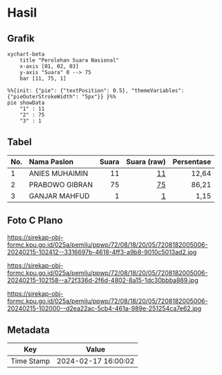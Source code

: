 # Hasil

## Grafik

```mermaid
xychart-beta
    title "Perolehan Suara Nasional"
    x-axis [01, 02, 03]
    y-axis "Suara" 0 --> 75
    bar [11, 75, 1]
```

```mermaid
%%{init: {"pie": {"textPosition": 0.5}, "themeVariables": {"pieOuterStrokeWidth": "5px"}} }%%
pie showData
    "1" : 11
    "2" : 75
    "3" : 1
```

## Tabel

| No. | Nama Paslon    | Suara | Suara (raw) | Persentase |
|:--- |:-------------- | -----:| -----------:| ----------:|
| 1   | ANIES MUHAIMIN | 11    | [11][p-1]   | 12,64      |
| 2   | PRABOWO GIBRAN | 75    | [75][p-2]   | 86,21      |
| 3   | GANJAR MAHFUD  | 1     | [1][p-3]    | 1,15       |


[p-1]: https://github.com/gigit-pemilu/pemilu-2024/blob/main/pilpres/hitung-suara/sub/72-sulawesi-tengah/sub/08-parigi-moutong/sub/18-palasa/sub/2005-palasa-tangki/sub/006-tps/sub/paslon-1.txt
[p-2]: https://github.com/gigit-pemilu/pemilu-2024/blob/main/pilpres/hitung-suara/sub/72-sulawesi-tengah/sub/08-parigi-moutong/sub/18-palasa/sub/2005-palasa-tangki/sub/006-tps/sub/paslon-2.txt
[p-3]: https://github.com/gigit-pemilu/pemilu-2024/blob/main/pilpres/hitung-suara/sub/72-sulawesi-tengah/sub/08-parigi-moutong/sub/18-palasa/sub/2005-palasa-tangki/sub/006-tps/sub/paslon-3.txt

## Foto C Plano

https://sirekap-obj-formc.kpu.go.id/025a/pemilu/ppwp/72/08/18/20/05/7208182005006-20240215-102412--3316697b-4618-4ff3-a9b8-9010c5013ad2.jpg

https://sirekap-obj-formc.kpu.go.id/025a/pemilu/ppwp/72/08/18/20/05/7208182005006-20240215-102158--a72f336d-2f6d-4802-8a15-1dc30bbba869.jpg

https://sirekap-obj-formc.kpu.go.id/025a/pemilu/ppwp/72/08/18/20/05/7208182005006-20240215-102000--d2ea22ac-5cb4-461a-989e-251254ca7e62.jpg


## Metadata

| Key        | Value               |
| ---------- | ------------------- |
| Time Stamp | 2024-02-17 16:00:02 |




